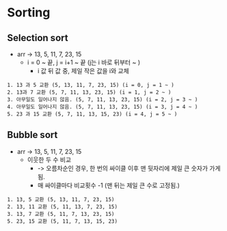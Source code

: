 # Sorting

## Selection sort
* arr -> 13, 5, 11, 7, 23, 15
  * i = 0 ~ 끝, j = i+1 ~ 끝 (j는 i 바로 뒤부터 ~ )
    * i 값 뒤 값 중, 제일 작은 값을 i와 교체
```
1. 13 과 5 교환 (5, 13, 11, 7, 23, 15) (i = 0, j = 1 ~ )
2. 13과 7 교환 (5, 7, 11, 13, 23, 15) (i = 1, j = 2 ~ )
3. 아무일도 일어나지 않음. (5, 7, 11, 13, 23, 15) (i = 2, j = 3 ~ )
4. 아무일도 일어나지 않음. (5, 7, 11, 13, 23, 15) (i = 3, j = 4 ~ )
5. 23 과 15 교환 (5, 7, 11, 13, 15, 23) (i = 4, j = 5 ~ ) 
```

## Bubble sort
* arr -> 13, 5, 11, 7, 23, 15
  * 이웃한 두 수 비교
    * -> 오름차순인 경우, 한 번의 싸이클 이후 맨 뒷자리에 제일 큰 숫자가 가게 됨.
    * 매 싸이클마다 비교횟수 -1 (맨 뒤는 제일 큰 수로 고정됨.)
```
1. 13, 5 교환 (5, 13, 11, 7, 23, 15)
2. 13, 11 교환 (5, 11, 13, 7, 23, 15)
3. 13, 7 교환 (5, 11, 7, 13, 23, 15)
5. 23, 15 교환 (5, 11, 7, 13, 15, 23) 
```